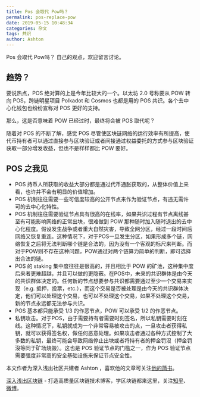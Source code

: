 ```yaml
---
title: Pos 会取代 Pow吗？
permalink: pos-replace-pow
date: 2019-05-15 10:48:34
categories: 杂文
tags: 共识
author: Ashton
---
```


Pos 会取代 Pow吗？ 自己的观点，欢迎留言讨论。

<!-- more -->

## 趋势？
要说热点，POS 绝对算的上是今年比较大的一个。以太坊 2.0 号称要从 POW 转向 POS，跨链明星项目 Polkadot 和 Cosmos 也都是用的 POS 共识。各个去中心化钱包也纷纷宣称对 POS 更好的支持。

那么，这是否意味着 POW 已经过时，最终将会被 POS 取代呢？

随着对 POS 的不断了解，感觉 POS 尽管使区块链网络的运行效率有所提高，使代币持有者可以通过直接参与区块验证或者间接通过权益委托的方式参与区块验证获取一部分增发收益，但也不是样样都比 POW 要好。

## POS 之我见 

* POS 持币人所获取的收益大部分都是通过代币通胀获取的，从整体价值上来看，也许并不会有明显的价值增加。
* POS 机制往往需要一些可信度较高的公开节点来作为验证节点，有违无需许可的去中心化特性。
* POS 机制往往需要验证节点具有很高的在线率，如果共识过程有节点离线甚至有可能影响网络的正常出块，很难做到 POW 那种随时加入随时退出的去中心化程度。假设发生战争或者重大自然灾害，导致全网分区，经过一段时间后网络又恢复重连。这种情况下，对于POS一旦发生分区，如果形成多个链，网络恢复之后将无法判断哪个链是合法的，因为没有一个客观的标尺来判断。而对于POW则不存在这种问题，POW通过对两个链算力简单的判断，即可选择出合法的链。
* POS 的 staking 集中度往往是很高的，并且相比于 POW 的矿池，这种集中度后来者更难超越，并且可以做的更隐蔽。在POS中，未来的共识群体是由今天的共识群体决定的。任何新的节点想要参与共识都需要通过至少一个交易来实现（e.g. 抵押，投票，etc.），而这个交易是否被处理是由今天的共识群体决定，他们可以处理这个交易，也可以不处理这个交易，如果不处理这个交易，新的节点永远都无法参与共识。
* POS 基本都只能承受 1/3 的作恶节点，POW 可以承受 1/2 的作恶节点。
* 私钥攻击。对于POS，由于需要持有者需要时刻签名，所以私钥需要时刻在线。这种情况下，私钥就成为一个非常容易被攻击的点，一旦攻击者获得私钥，就可以获得签名权，做任何恶意处理。如果攻击者通过各种方式控制了大多数的私钥，最终可能会导致网络停止出块或者将持有者的押金罚沒（押金罚沒等同于矿场烧毁）。这也是 POS 验证节点的门槛之一，作为 POS 验证节点需要强度非常高的安全基础设施来保证节点安全性。


本文作者为深入浅出社区共建者 Ashton ，喜欢他的文章可关注[他的简书](https://www.jianshu.com/u/922115b98e3f)。

[深入浅出区块链](https://learnblockchain.cn/) - 打造高质量区块链技术博客，学区块链都来这里，关注[知乎](https://www.zhihu.com/people/xiong-li-bing/activities)、[微博](https://weibo.com/517623789)。




